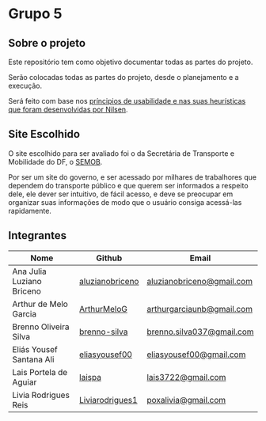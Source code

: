 # **Grupo 5**

## Sobre o projeto

Este repositório tem como objetivo documentar todas as partes do projeto.

Serão colocadas todas as partes do projeto, desde o planejamento e a execução.

Será feito com base nos [príncipios de usabilidade e nas suas heurísticas que foram desenvolvidas por Nilsen](https://www.ciawebsites.com.br/infograficos/como-melhorar-usabilidade-site-heuristicas-de-nielsen/#:~:text=%E2%80%9CHeur%C3%ADsticas%20de%20Nielsen%20s%C3%A3o%2010,momento%20da%20cria%C3%A7%C3%A3o%20dos%20layouts%E2%80%9C.).

## Site Escolhido

O site escolhido para ser avaliado foi o da Secretária de Transporte e Mobilidade do DF, o [SEMOB](http://semob.df.gov.br/).

Por ser um site do governo, e ser acessado por milhares de trabalhores que dependem do transporte público e que querem ser informados a respeito dele, ele dever ser intuitivo, de fácil acesso, e deve se preocupar em organizar suas informações de modo que o usuário consiga acessá-las rapidamente.

## Integrantes

| Nome                      | Github                                                | Email                     |
| ------------------------- | ----------------------------------------------------- | ------------------------- |
| Ana Julia Luziano Briceno | [aluzianobriceno](https://github.com/aluzianobriceno) | aluzianobriceno@gmail.com |
| Arthur de Melo Garcia     | [ArthurMeloG](https://github.com/ArthurMeloG)         | arthurgarciaunb@gmail.com |
| Brenno Oliveira Silva     | [brenno-silva](https://github.com/brenno-silva)       | brenno.silva037@gmail.com |
| Eliás Yousef Santana Ali  | [eliasyousef00](https://github.com/eliasyousef00)     | eliasyousef00@gmail.com   |
| Lais Portela de Aguiar    | [laispa](https://github.com/laispa)                   | lais3722@gmail.com        |
| Livia Rodrigues Reis      | [Liviarodrigues1](https://github.com/Liviarodrigues1) | poxalivia@gmail.com       |
